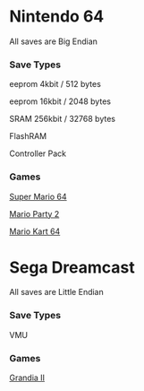 # Nintendo 64

All saves are Big Endian

### Save Types

eeprom 4kbit / 512 bytes

eeprom 16kbit / 2048 bytes

SRAM 256kbit / 32768 bytes

FlashRAM

Controller Pack

### Games

[Super Mario 64](https://github.com/kism/Retro-Game-Save-Documentation/blob/master/Nintendo%2064/Mario%20Kart%2064.md)

[Mario Party 2](https://github.com/kism/Retro-Game-Save-Documentation/blob/master/Nintendo%2064/Mario%20Party%202.md)

[Mario Kart 64](https://github.com/kism/Retro-Game-Save-Documentation/blob/master/Nintendo%2064/Super%20Mario%2064.md)

# Sega Dreamcast

All saves are Little Endian

### Save Types

VMU 

### Games

[Grandia II](https://github.com/kism/Retro-Game-Save-Documentation/blob/master/Dreamcast/Grandia%20II.md)
